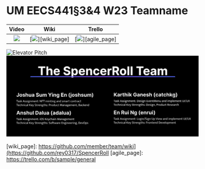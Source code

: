 # UM EECS441§3&4 W23 Teamname

| Video  |  Wiki |  Trello  |
|:-----:|:-----:|:--------:|
|[<img src="https://eecs441.eecs.umich.edu/img/admin/video.png">][video_page]|[<img src="https://eecs441.eecs.umich.edu/img/admin/wiki.png">][wiki_page]|[<img src="https://eecs441.eecs.umich.edu/img/admin/trello.png">][agile_page]|

![Elevator Pitch](https://user-images.githubusercontent.com/58456051/133131373-e909da64-93cb-449f-b9f0-3a58dcb1b9db.png) <!-- MUST be placed in user-images.githubusercontent.com -->
![Team](/assets/team.png)

[video_page]: https://youtu.be/sample
[wiki_page]: https://github.com/member/team/wiki](https://github.com/rey0317/SpencerRoll
[agile_page]: https://trello.com/b/sample/general

